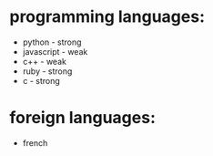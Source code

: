 # programming languages:

- python - strong
- javascript - weak
- c++ - weak
- ruby - strong
- c - strong

# foreign languages:

- french
